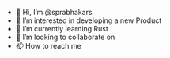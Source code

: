 - 👋 Hi, I’m @sprabhakars
- 👀 I’m interested in developing a new Product
- 🌱 I’m currently learning Rust
- 💞️ I’m looking to collaborate on <not yet decided>
- 📫 How to reach me <will share soon>

<!---
sprabhakars/sprabhakars is a ✨ special ✨ repository because its `README.md` (this file) appears on your GitHub profile.
You can click the Preview link to take a look at your changes.
--->
